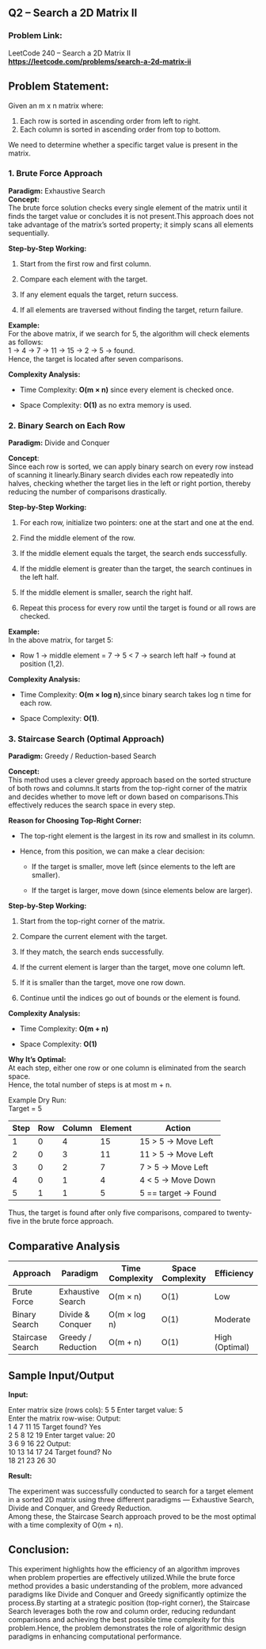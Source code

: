 ## **Q2 – Search a 2D Matrix II**

### **Problem Link:**

LeetCode 240 – Search a 2D Matrix II  
**https://leetcode.com/problems/search-a-2d-matrix-ii**

## **Problem Statement:**

Given an m x n matrix where:

1. Each row is sorted in ascending order from left to right.  
2. Each column is sorted in ascending order from top to bottom.

We need to determine whether a specific target value is present in the matrix.

### **1\. Brute Force Approach**

**Paradigm:** Exhaustive Search  
**Concept:**  
 The brute force solution checks every single element of the matrix until it finds the target value or concludes it is not present.This approach does not take advantage of the matrix’s sorted property; it simply scans all elements sequentially.

**Step-by-Step Working:**

1. Start from the first row and first column.

2. Compare each element with the target.

3. If any element equals the target, return success.

4. If all elements are traversed without finding the target, return failure.

**Example:**  
 For the above matrix, if we search for 5, the algorithm will check elements as follows:  
 1 → 4 → 7 → 11 → 15 → 2 → 5 → found.  
 Hence, the target is located after seven comparisons.

**Complexity Analysis:**

* Time Complexity: **O(m × n)** since every element is checked once.

* Space Complexity: **O(1)** as no extra memory is used.

### **2\. Binary Search on Each Row**

**Paradigm:** Divide and Conquer

**Concept**:  
 Since each row is sorted, we can apply binary search on every row instead of scanning it linearly.Binary search divides each row repeatedly into halves, checking whether the target lies in the left or right portion, thereby reducing the number of comparisons drastically.

**Step-by-Step Working:**

1. For each row, initialize two pointers: one at the start and one at the end.

2. Find the middle element of the row.

3. If the middle element equals the target, the search ends successfully.

4. If the middle element is greater than the target, the search continues in the left half.

5. If the middle element is smaller, search the right half.

6. Repeat this process for every row until the target is found or all rows are checked.

**Example:**  
 In the above matrix, for target 5:

* Row 1 → middle element \= 7 → 5 \< 7 → search left half → found at position (1,2).

**Complexity Analysis:**

* Time Complexity: **O(m × log n)**,since binary search takes log n time for each row.

* Space Complexity: **O(1)**.

### **3\. Staircase Search (Optimal Approach)**

**Paradigm:** Greedy / Reduction-based Search

**Concept:**  
            This method uses a clever greedy approach based on the sorted structure of both rows and columns.It starts from the top-right corner of the matrix and decides whether to move left or down based on comparisons.This effectively reduces the search space in every step.

**Reason for Choosing Top-Right Corner:**

* The top-right element is the largest in its row and smallest in its column.

* Hence, from this position, we can make a clear decision:

  * If the target is smaller, move left (since elements to the left are smaller).

  * If the target is larger, move down (since elements below are larger).

**Step-by-Step Working:**

1. Start from the top-right corner of the matrix.

2. Compare the current element with the target.

3. If they match, the search ends successfully.

4. If the current element is larger than the target, move one column left.

5. If it is smaller than the target, move one row down.

6. Continue until the indices go out of bounds or the element is found.

**Complexity Analysis:**

* Time Complexity: **O(m \+ n)**

* Space Complexity: **O(1)**

**Why It’s Optimal:**  
 At each step, either one row or one column is eliminated from the search space.  
 Hence, the total number of steps is at most m \+ n.

Example Dry Run:  
 Target \= 5

| Step | Row | Column | Element | Action |
| ----- | ----- | ----- | ----- | ----- |
| 1 | 0 | 4 | 15 | 15 \> 5 → Move Left |
| 2 | 0 | 3 | 11 | 11 \> 5 → Move Left |
| 3 | 0 | 2 | 7 | 7 \> 5 → Move Left |
| 4 | 0 | 1 | 4 | 4 \< 5 → Move Down |
| 5 | 1 | 1 | 5 | 5 \== target → Found |

Thus, the target is found after only five comparisons, compared to twenty-five in the brute force approach.

## Comparative Analysis

| Approach | Paradigm | Time Complexity | Space Complexity | Efficiency |
| ----- | ----- | ----- | ----- | ----- |
| Brute Force | Exhaustive Search | O(m × n) | O(1) | Low |
| Binary Search | Divide & Conquer | O(m × log n) | O(1) | Moderate |
| Staircase Search | Greedy / Reduction | O(m \+ n) | O(1) | High (Optimal) |

## **Sample Input/Output**

**Input:**

Enter matrix size (rows cols): 5 5                  Enter target value: 5  
Enter the matrix row-wise:                              Output:  
1 4 7 11 15                                                                  Target found? Yes  
2 5 8 12 19                                                         Enter target value: 20  
3 6 9 16 22                                                         Output:  
10 13 14 17 24                                                             Target found? No  
18 21 23 26 30

**Result:**

The experiment was successfully conducted to search for a target element in a sorted 2D matrix using three different paradigms — Exhaustive Search, Divide and Conquer, and Greedy Reduction.  
 Among these, the Staircase Search approach proved to be the most optimal with a time complexity of O(m \+ n).

## **Conclusion:**

This experiment highlights how the efficiency of an algorithm improves when problem properties are effectively utilized.While the brute force method provides a basic understanding of the problem, more advanced paradigms like Divide and Conquer and Greedy significantly optimize the process.By starting at a strategic position (top-right corner), the Staircase Search leverages both the row and column order, reducing redundant comparisons and achieving the best possible time complexity for this problem.Hence, the problem demonstrates the role of algorithmic design paradigms in enhancing computational performance.

